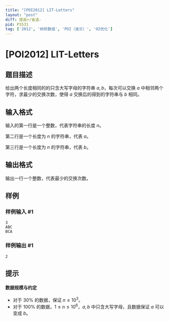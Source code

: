```yaml
---
title: "[POI2012] LIT-Letters"
layout: "post"
diff: 提高+/省选-
pid: P3531
tag: ['2012', '树状数组', 'POI（波兰）', 'O2优化']
---
```

# [POI2012] LIT-Letters
## 题目描述

给出两个长度相同的的只含大写字母的字符串 $a, b$，每次可以交换 $a$ 中相邻两个字符，求最少的交换次数，使得 $a$ 交换后的得到的字符串与 $b$ 相同。
## 输入格式

输入的第一行是一个整数，代表字符串的长度 $n$。

第二行是一个长度为 $n$ 的字符串，代表 $a$。

第三行是一个长度为 $n$ 的字符串，代表 $b$。
## 输出格式

输出一行一个整数，代表最少的交换次数。
## 样例

### 样例输入 #1
```
3
ABC
BCA

```
### 样例输出 #1
```
2
```
## 提示

#### 数据规模与约定

- 对于 $30\%$ 的数据，保证 $n \leq 10^3$。
- 对于 $100\%$ 的数据，$1 \leq n \leq 10^6$，$a, b$ 中只含大写字母，且数据保证 $a$ 可以变成 $b$。
